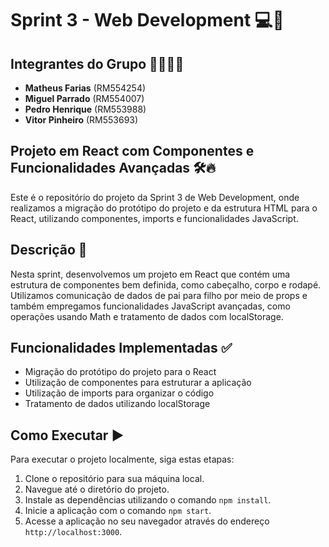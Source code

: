 # Sprint 3 - Web Development 💻🚀
 
## Integrantes do Grupo 👨‍💻👩‍💻
 
- **Matheus Farias** (RM554254)
- **Miguel Parrado** (RM554007)
- **Pedro Henrique** (RM553988)
- **Vitor Pinheiro** (RM553693)
 
## Projeto em React com Componentes e Funcionalidades Avançadas 🛠️🔥
 
Este é o repositório do projeto da Sprint 3 de Web Development, onde realizamos a migração do protótipo do projeto e da estrutura HTML para o React, utilizando componentes, imports e funcionalidades JavaScript.
 
## Descrição 📝
 
Nesta sprint, desenvolvemos um projeto em React que contém uma estrutura de componentes bem definida, como cabeçalho, corpo e rodapé. Utilizamos comunicação de dados de pai para filho por meio de props e também empregamos funcionalidades JavaScript avançadas, como operações usando Math e tratamento de dados com localStorage.
 
## Funcionalidades Implementadas ✅
 
- Migração do protótipo do projeto para o React
- Utilização de componentes para estruturar a aplicação
- Utilização de imports para organizar o código
- Tratamento de dados utilizando localStorage
 
 
## Como Executar ▶️
 
Para executar o projeto localmente, siga estas etapas:
 
1. Clone o repositório para sua máquina local.
2. Navegue até o diretório do projeto.
3. Instale as dependências utilizando o comando `npm install`.
4. Inicie a aplicação com o comando `npm start`.
5. Acesse a aplicação no seu navegador através do endereço `http://localhost:3000`.

